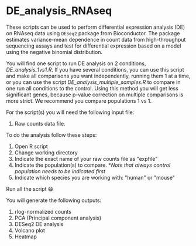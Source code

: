 # DE_analysis_RNAseq

These scripts can be used to perform differential expression analysis (DE) on RNAseq data using `DESeq2` package from Bioconductor. The package estimates variance-mean dependence in count data from high-throughput sequencing assays and test for differential expression based on a model using the negative binomial distribution.<br />

You will find one script to run DE analysis on 2 conditions, _DE_analysis_1vs1.R_. If you have several conditions, you can use this script and make all comparisons you want independently, running them 1 at a time, or you can use the script _DE_analysis_multiple_samples.R_  to compare in one run all conditions to the control. Using this method you will get less significant genes, because p-value correction on multiple comparisons is more strict. We recommend you compare populations 1 vs 1.<br />


For the script(s) you will need the following input file:
1. Raw counts data file.

To do the analysis follow these steps:
1. Open R script
2. Change working directory
3. Indicate the exact name of your raw counts file as "expfile"
4. Indicate the population(s) to compare. *_Note that always control population needs to be indicated first_
5. Indicate which species you are working with: "human" or "mouse"

Run all the script 😄

You will generate the following outputs:
1. rlog-normalized counts
2. PCA (Principal component analysis)
3. DESeq2 DE analysis
4. Volcano plot
5. Heatmap
